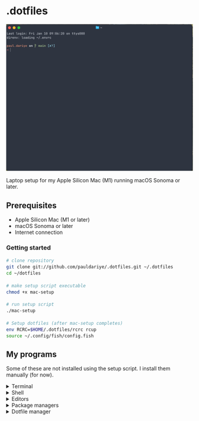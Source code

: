 # .dotfiles

![Screenshot](/screenshot.png?raw=true "Screenshot")

Laptop setup for my Apple Silicon Mac (M1) running macOS Sonoma or later.

## Prerequisites

- Apple Silicon Mac (M1 or later)
- macOS Sonoma or later
- Internet connection

### Getting started

```bash
# clone repository
git clone git://github.com/pauldariye/.dotfiles.git ~/.dotfiles
cd ~/dotfiles

# make setup script executable
chmod +x mac-setup

# run setup script
./mac-setup

# Setup dotfiles (after mac-setup completes)
env RCRC=$HOME/.dotfiles/rcrc rcup
source ~/.config/fish/config.fish
```


## My programs
Some of these are not installed using the setup script. I install them manually (for now).

<details>
    <summary>Terminal</summary>
    <ul>
        <li><a href="https://ghostty.org/">Ghostty</a></li>
    </ul>
    <details>
        <summary>Theme</summary>
        <ul>
            <li><a href="https://www.nordtheme.com/">nord</a></li>
        </ul>
    </details>
</details>

<details>
    <summary>Shell</summary>
    <ul>
        <li><a href="https://fishshell.com/">fish</a> - fisher as pkg manager</li>
        <li><a href="https://github.com/matchai/spacefish">spacefish</a>shell prompt</li>
    </ul>
</details>

<details>
    <summary>Editors</summary>
    <ul>
        <li><a href="https://neovim.io">neovim</a></li>
        <li><a href="https://zed.dev/">zed</a></li>
    </ul>
    <details>
        <summary>Theme</summary>
        <ul>
            <li><a href="https://www.nordtheme.com/">nord</a></li>
        </ul>
    </details>
</details>

<details>
    <summary>Package managers</summary>
    <ul>
        <li><a href="https://homebrew.sh/">brew</a></li>
        <li><a href="https://asdf-vm.com">asdf</a></li>
    </ul>
</details>

<details>
    <summary>Dotfile manager</summary>
    <ul>
        <li><a href="http://thoughtbot.github.io/rcm/rcm.7.html)">rcm</a></li>
    </ul>
</details>

